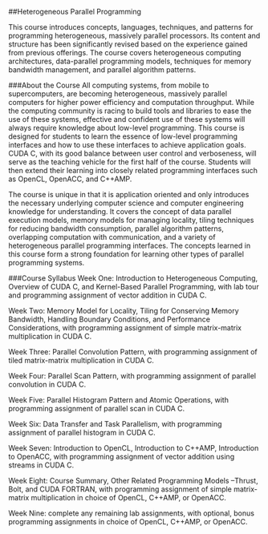 ##Heterogeneous Parallel Programming

This course introduces concepts, languages, techniques, and patterns for programming heterogeneous, massively parallel processors. Its content and structure has been significantly revised based on the experience gained from previous offerings. The course covers heterogeneous computing architectures, data-parallel programming models, techniques for memory bandwidth management, and parallel algorithm patterns.

###About the Course
All computing systems, from mobile to supercomputers, are becoming heterogeneous, massively parallel computers for higher power efficiency and computation throughput. While the computing community is racing to build tools and libraries to ease the use of these systems, effective and confident use of these systems will always require knowledge about low-level programming. This course is designed for students to learn the essence of low-level programming interfaces and how to use these interfaces to achieve application goals. CUDA C, with its good balance between user control and verboseness, will serve as the teaching vehicle for the first half of the course. Students will then extend their learning into closely related programming interfaces such as OpenCL, OpenACC, and C++AMP.

The course is unique in that it is application oriented and only introduces the necessary underlying computer science and computer engineering knowledge for understanding. It covers the concept of data parallel execution models, memory models for managing locality, tiling techniques for reducing bandwidth consumption, parallel algorithm patterns, overlapping computation with communication, and a variety of heterogeneous parallel programming interfaces. The concepts learned in this course form a strong foundation for learning other types of parallel programming systems. 

###Course Syllabus
Week One: Introduction to Heterogeneous Computing, Overview of CUDA C, and Kernel-Based Parallel Programming, with lab tour and programming assignment of vector addition in CUDA C.

Week Two: Memory Model for Locality, Tiling for Conserving Memory Bandwidth, Handling Boundary Conditions, and Performance Considerations, with programming assignment of simple matrix-matrix multiplication in CUDA C.

Week Three: Parallel Convolution Pattern, with programming assignment of tiled matrix-matrix multiplication in CUDA C.

Week Four: Parallel Scan Pattern, with programming assignment of parallel convolution in CUDA C.

Week Five: Parallel Histogram Pattern and Atomic Operations, with programming assignment of parallel scan in CUDA C.

Week Six: Data Transfer and Task Parallelism, with programming assignment of parallel histogram in CUDA C.

Week Seven: Introduction to OpenCL, Introduction to C++AMP, Introduction to OpenACC, with programming assignment of vector addition using streams in CUDA C.

Week Eight: Course Summary, Other Related Programming Models –Thrust, Bolt, and CUDA FORTRAN, with programming assignment of simple matrix-matrix multiplication in choice of OpenCL, C++AMP, or OpenACC.

Week Nine: complete any remaining lab assignments, with optional, bonus programming assignments in choice of OpenCL, C++AMP, or OpenACC.
